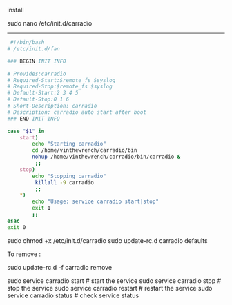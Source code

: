 install

sudo nano /etc/init.d/carradio

---

```bash
 #!/bin/bash
# /etc/init.d/fan

### BEGIN INIT INFO

# Provides:carradio
# Required-Start:$remote_fs $syslog
# Required-Stop:$remote_fs $syslog
# Default-Start:2 3 4 5
# Default-Stop:0 1 6
# Short-Description: carradio
# Description: carradio auto start after boot
### END INIT INFO

case "$1" in
    start)
        echo "Starting carradio"
        cd /home/vinthewrench/carradio/bin
        nohup /home/vinthewrench/carradio/bin/carradio &
         ;;
    stop)
        echo "Stopping carradio"
     	 killall -9 carradio
         ;;
    *)
        echo "Usage: service carradio start|stop"
        exit 1
        ;;
esac
exit 0

```

sudo chmod +x /etc/init.d/carradio
sudo update-rc.d carradio defaults

To remove :

sudo update-rc.d  -f carradio remove

sudo service carradio start # start the service
sudo service carradio stop # stop the service
sudo service carradio restart # restart the service
sudo service carradio status # check service status